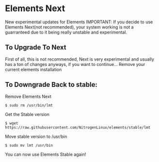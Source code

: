 # Elements Next
New experimental updates for Elements
IMPORTANT: If you decide to use Elements Next(not recommended), your system working is not a guarranteed due to it being really unstable and experimental.

## To Upgrade To Next
First of all, this is not recommended, Next is very experimental and usually has a ton of changes
anyways, if you want to continue...
Remove your current elements installation


## To Downgrade Back to stable:
Remove Elements Next
```
$ sudo rm /usr/bin/lmt
```
Get the Stable version
```
$ wget https://raw.githubusercontent.com/NitrogenLinux/elements/stable/lmt
```
Move stable version to /usr/bin
```
$ sudo mv lmt /usr/bin
```
You can now use Elements Stable again!
